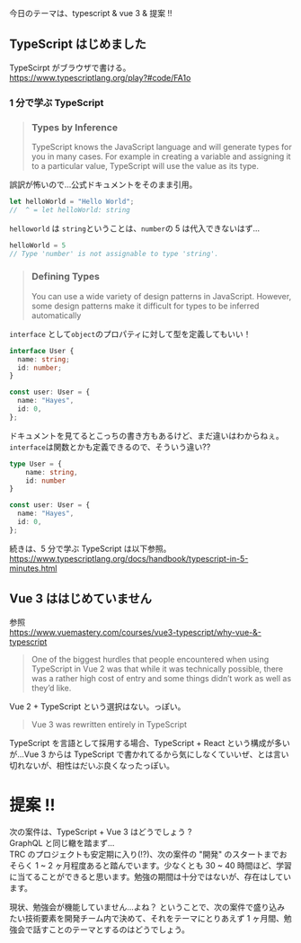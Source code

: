 今日のテーマは、typescript & vue 3 & 提案 !!

## TypeScript はじめました

TypeScirpt がブラウザで書ける。  
https://www.typescriptlang.org/play?#code/FA1o


### 1 分で学ぶ TypeScript

> ### Types by Inference  
> TypeScript knows the JavaScript language and will generate types for you in many cases. For example in creating a variable and assigning it to a particular value, TypeScript will use the value as its type.

誤訳が怖いので...公式ドキュメントをそのまま引用。

```typescript
let helloWorld = "Hello World";
//  ^ = let helloWorld: string
```

`helloworld` は `string`ということは、`number`の 5 は代入できないはず...
```typescript
helloWorld = 5
// Type 'number' is not assignable to type 'string'.
```

> ### Defining Types
> You can use a wide variety of design patterns in JavaScript. However, some design patterns make it difficult for types to be inferred automatically

`interface` として`object`のプロパティに対して型を定義してもいい！  

```typescript
interface User {
  name: string;
  id: number;
}

const user: User = {
  name: "Hayes",
  id: 0,
};
```

ドキュメントを見てるとこっちの書き方もあるけど、まだ違いはわからねぇ。  
`interface`は関数とかも定義できるので、そういう違い??

```typescript
type User = {
    name: string,
    id: number
}

const user: User = {
  name: "Hayes",
  id: 0,
};
```

続きは、5 分で学ぶ TypeScript は以下参照。  
https://www.typescriptlang.org/docs/handbook/typescript-in-5-minutes.html


## Vue 3 ははじめていません

参照  
https://www.vuemastery.com/courses/vue3-typescript/why-vue-&-typescript

> One of the biggest hurdles that people encountered when using TypeScript in Vue 2 was that while it was technically possible, there was a rather high cost of entry and some things didn’t work as well as they’d like. 

Vue 2 + TypeScript という選択はない。っぽい。

>  Vue 3 was rewritten entirely in TypeScript

TypeScript を言語として採用する場合、TypeScript + React という構成が多いが...Vue 3 からは TypeScript で書かれてるから気にしなくていいぜ、とは言い切れないが、相性はだいぶ良くなったっぽい。


# 提案 !!
次の案件は、TypeScript + Vue 3 はどうでしょう ?  
GraphQL と同じ轍を踏まず...  
TRC のプロジェクトも安定期に入り(!?)、次の案件の "開発" のスタートまでおそらく 1 ~ 2 ヶ月程度あると踏んでいます。少なくとも 30 ~ 40 時間ほど、学習に当てることができると思います。勉強の期間は十分ではないが、存在はしています。  

現状、勉強会が機能していません...よね？
ということで、次の案件で盛り込みたい技術要素を開発チーム内で決めて、それをテーマにとりあえず 1 ヶ月間、勉強会で話すことのテーマとするのはどうでしょう。